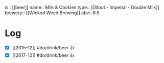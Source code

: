is:: [[beer]]
name:: Milk & Cookies
type:: [[Stout - Imperial - Double Milk]]
brewery:: [[Wicked Weed Brewing]]
abv:: 8.5

# Log
- [x] [[2015-12]] #do/drink/beer 👍
- [x] [[2017-12]] #do/drink/beer 👍
